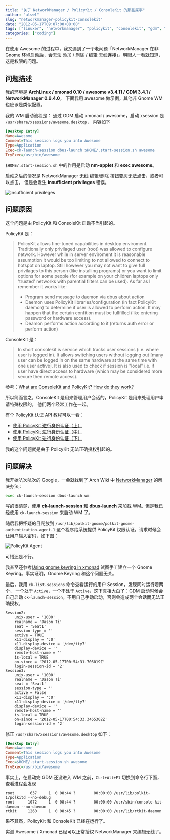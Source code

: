 ```yaml
---
title: "关于 NetworkManager / PolicyKit / ConsoleKit 的那些屌事"
author: "alswl"
slug: "networkmanager-policykit-consolekit"
date: "2012-05-17T09:07:00+08:00"
tags: ["linuxer", "networkmanager", "policykit", "consolekit", "gdm", "gnome"]
categories: ["coding"]
---
```



在使用 Awesome 的过程中，我又遇到了一个老问题「NetworkManager 在非 Gnome
环境启动后，会无法 添加 / 删除 / 编辑 无线连接」。明眼人一看就知道，
这是权限的问题。

## 问题描述 ##

我的环境是 **ArchLinux / xmonad 0.10 / awesome v3.4.11 / GDM 3.4.1 / NetworkManager 0.9.4.0**，
下面我用 awesome 做示例，其他非 Gnome WM 也应该是类似配置。


我的 WM 启动流程是：
通过 GDM 启动 xmonad / awesome，启动 xsession 是 `/usr/share/xsessions/awesome.desktop`，
内容如下

<!-- more -->

``` ini
[Desktop Entry]
Name=Awesome
Comment=This session logs you into Awesome
Type=Application
Exec=ck-launch-session dbus-launch $HOME/.start-session.sh awesome
TryExec=/usr/bin/awesome
```

`$HOME/.start-session.sh` 中的作用是启动 **nm-applet** 和 **exec awesome**。

启动之后的情况是 NetworkManager 无线 编辑/删除 按钮变灰无法点击，或者可以点击，
但是会发生 **insufficient privileges** 错误。

![insufficient privileges](https://4ocf5n.dijingchao.com/upload_dropbox/201205/insufficient-privileges.png)


## 问题原因 ##

这个问题是由 PolicyKit 和 ConsoleKit 启动不当引起的。

PolicyKit 是：

> PolicyKit allows fine-tuned capabilities in desktop enviroment. Traditionally only privilaged user (root) was allowed to configure network. However while in server enviroment it is reasonable assumption it would be too limiting to not allowed to connect to hotspot on laptop. Still however you may not want to give full privilages to this person (like installing programs) or you want to limit options for some people (for example on your children laptops only 'trusted' networks with parential filters can be used). As far as I remember it works like:
> 
> * Program send message to daemon via dbus about action
> * Daemon uses PolicyKit libraries/configuration (in fact PolicyKit daemon) to determine if user is allowed to perform action. It may happen that the certain confition must be fullfilled (like entering password or hardware access).
> * Deamon performs action according to it (returns auth error or perform action)

ConsoleKit 是：

> In short consolekit is service which tracks user sessions (i.e. where user is logged in). It allows switching users without logging out [many user can be logged in on the same hardware at the same time with one user active]. It is also used to check if session is "local" i.e. if user have direct access to hardware (which may be considered more secure then remote access).

参考：[What are ConsoleKit and PolicyKit? How do they work?](http://unix.stackexchange.com/questions/5220/what-are-consolekit-and-policykit-how-do-they-work)

所以简而言之，ConsoleKit 是用来管理用户会话的，PolicyKit 是用来处理用户申请特殊权限的，
他们两个经常工作在一起。

有个 PolicyKit 认证 API 教程可以一看：

* [使用 PolicyKit 进行身份认证（上）](http://www.kissuki.com/blog/2009/03/10/policykit/)
* [使用 PolicyKit 进行身份认证（中）](http://www.kissuki.com/blog/2009/03/12/policykit/)
* [使用 PolicyKit 进行身份认证（下）](http://www.kissuki.com/blog/2009/03/13/policykit/)

我的这个问题就是由于 PolicyKit 无法正确授权引起的。

## 问题解决 ##

我开始吭次吭次的 Google，一会就找到了 Arch Wiki 中 [NetworkManager](https://wiki.archlinux.org/index.php/NetworkManager#Set_up_PolicyKit_permissions) 的解决办法：

``` bash
exec ck-launch-session dbus-launch wm
```

写的很清楚，使用 **ck-launch-session** 和 **dbus-launch** 来加载 WM。但是我已经使用
`ck-launch-session` 来启动 WM 了。

随后我把怀疑的目光放到 `/usr/lib/polkit-gnome/polkit-gnome-authentication-agent-1`
这个程序给系统提供 PolicyKit 权限认证，请求时候会让用户输入密码，如下图：

![PolicyKit Agent](https://4ocf5n.dijingchao.com/upload_dropbox/201205/policykit-agent.png)

可惜还是不行。

我甚至还参考[Using gnome keyring in xmonad](http://blog.san-ss.com.ar/2011/03/using-gnome-keyring-in-xmonad.html)
试图手工建立一个 Gnome Keyring。事实证明，Gnome Keyring 和这个问题无关。

最后，我用 `ck-list-sessions` 命令查看运行的用户 Session，发现同时运行着两个，
一个处于 `Active`，一个不处于 `Active`，这下真相大白了：GDM 启动时候会自己启动
`ck-launch-session`，不用自己手动启动，否则会造成两个会话而无法正确授权。

```
Session2:
	unix-user = '1000'
	realname = 'Jason Ti'
	seat = 'Seat1'
	session-type = ''
	active = TRUE
	x11-display = ':0'
	x11-display-device = '/dev/tty7'
	display-device = ''
	remote-host-name = ''
	is-local = TRUE
	on-since = '2012-05-17T00:54:31.706019Z'
	login-session-id = '2'
Session3:
	unix-user = '1000'
	realname = 'Jason Ti'
	seat = 'Seat1'
	session-type = ''
	active = False
	x11-display = ':0'
	x11-display-device = '/dev/tty7'
	display-device = ''
	remote-host-name = ''
	is-local = TRUE
	on-since = '2012-05-17T00:54:33.3465302Z'
	login-session-id = '2'
```

修正 `/usr/share/xsessions/awesome.desktop` 如下：

``` ini
[Desktop Entry]
Name=Awesome
Comment=This session logs you into Awesome
Type=Application
Exec=$HOME/.start-session.sh awesome
TryExec=/usr/bin/awesome
```

事实上，在启动完 GDM 还没进入 WM 之前，`Ctrl+Alt+F1` 切换到命令行下面，查看进程会发现

```
root       637     1  0 08:44 ?        00:00:00 /usr/lib/polkit-1/polkitd --no-debug
root      1072     1  0 08:44 ?        00:00:00 /usr/sbin/console-kit-daemon --no-daemon
rtkit     1260     1  0 08:45 ?        00:00:00 /usr/lib/rtkit-daemon
```

果不其然，PolicyKit 和 ConsoleKit 已经在运行了。

实测 Awesome / Xmonad 已经可以正常授权 NetworkManager 来编辑无线了。

